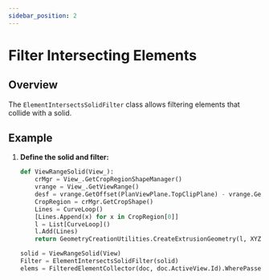 ```yaml
---
sidebar_position: 2
---
```


# Filter Intersecting Elements

## Overview
The `ElementIntersectsSolidFilter` class allows filtering elements that collide with a solid. 

## Example
1. **Define the solid and filter:**
    ```python
    def ViewRangeSolid(View_):
        crMgr = View_.GetCropRegionShapeManager()
        vrange = View_.GetViewRange()
        desf = vrange.GetOffset(PlanViewPlane.TopClipPlane) - vrange.GetOffset(PlanViewPlane.ViewDepthPlane)
        CropRegion = crMgr.GetCropShape()
        Lines = CurveLoop()
        [Lines.Append(x) for x in CropRegion[0]]
        l = List[CurveLoop]()
        l.Add(Lines)
        return GeometryCreationUtilities.CreateExtrusionGeometry(l, XYZ(0,0,1),desf)

    solid = ViewRangeSolid(View)
    Filter = ElementIntersectsSolidFilter(solid)
    elems = FilteredElementCollector(doc, doc.ActiveView.Id).WherePasses(Filter).ToElements()
    ```
